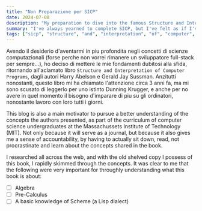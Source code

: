 ```yaml
---
title: "Non Preparazione per SICP"
date: 2024-07-08
description: "My preparation to dive into the famous Structure and Interpretation of Computer Programs (SICP) book"
summary: "I've always yearned to complete SICP, but I've felt as if I've lacked some of the pre-requisites to tackle this book, here's what I did to fill in the gaps and feel more comfortable for the challenge"
tags: ["sicp", "structure", "and", "interpretation", "of", "computer", "programs", "gerald", "sussman", "harold", "abelson"]
---
```


Avendo il desiderio d'aventarmi in piu profondita negli concetti di scienze computazionali (forse perche non vorrei rimanere un sviluppatore full-stack per sempre...), ho deciso di mettere le mie fondamenti dubitosi alla sfida, ritornando all'aclamato libro `Structure and Interpretation of Computer Programs`, dagli autori Harry Abelson e Gerald Jay Sussman. Anzitutti nonostanti, questo libro mi ha chiamato l'attenzione circa 3 anni fa, ma mi sono scusato di leggerlo per uno istinto Dunning Krugger, e anche per no avere in quel momento il bisogno d'imparare di piu su gli ordinatori, nonostante lavoro con loro tutti i giorni.

This blog is also a main motivator to pursue a better understanding of the concepts the authors presented, as part of the curriculum of computer science undergraduates at the Massachussets Institute of Technology (MIT). Not only because it will serve as a journal, but because it also gives me a sense of accountability, by having to actually sit down, read, not procrastinate and learn about the concepts shared in the book.

I researched all across the web, and with the old shelved copy I possess of this book, I rapidly skimmed through the concepts. It was clear to me that the following were very important for throughly understanding what this book is about:

- [ ] Algebra
- [ ] Pre-Calculus
- [ ] A basic knowledge of Scheme (a Lisp dialect)
